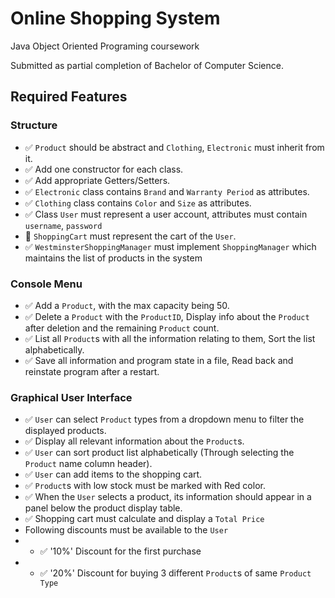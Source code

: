 # Online Shopping System
Java Object Oriented Programing coursework

Submitted as partial completion of Bachelor of Computer Science.

## Required Features
### Structure
* ✅ `Product` should be abstract and `Clothing`, `Electronic` must inherit from it.
* ✅ Add one constructor for each class.
* ✅ Add appropriate Getters/Setters.
* ✅ `Electronic` class contains `Brand` and `Warranty Period` as attributes.
* ✅ `Clothing` class contains `Color` and `Size` as attributes.
* ✅ Class `User` must represent a user account, attributes must contain `username`, `password`
* 🔴 `ShoppingCart` must represent the cart of the `User`.
* ✅ `WestminsterShoppingManager` must implement `ShoppingManager` which maintains the list of products in the system

### Console Menu
* ✅ Add a `Product`, with the max capacity being 50.
* ✅ Delete a `Product` with the `ProductID`, Display info about the `Product` after deletion and the remaining `Product` count.
* ✅ List all `Product`s with all the information relating to them, Sort the list alphabetically.
* ✅ Save all information and program state in a file, Read back and reinstate program after a restart.

### Graphical User Interface
* ✅ `User` can select `Product` types from a dropdown menu to filter the displayed products.
* ✅ Display all relevant information about the `Product`s.
* ✅ `User` can sort product list alphabetically (Through selecting the `Product` name column header).
* ✅ `User` can add items to the shopping cart.
* ✅ `Product`s with low stock must be marked with Red color.
* ✅ When the `User` selects a product, its information should appear in a panel below the product display table.
* ✅ Shopping cart must calculate and display a `Total Price`
* Following discounts must be available to the `User`
* * ✅ '10%' Discount for the first purchase
* * ✅ '20%' Discount for buying 3 different `Product`s of same `Product Type`